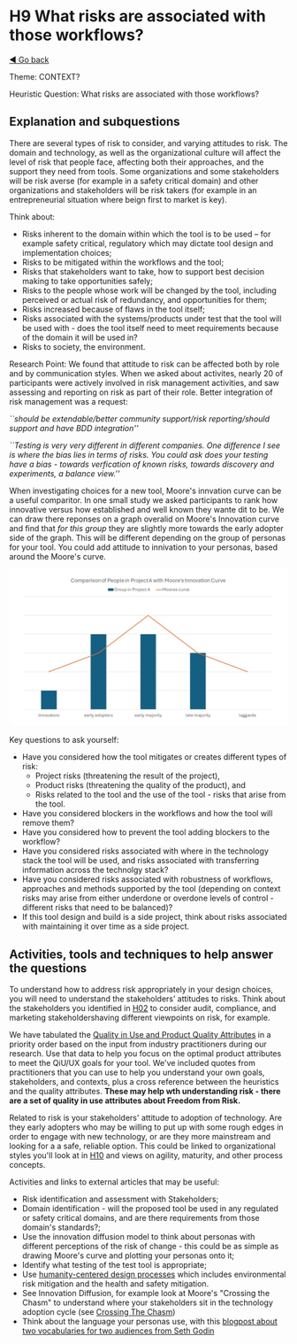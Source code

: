 # H9 What risks are associated with those workflows?
[◄ Go back](README.md)

Theme: CONTEXT?

Heuristic Question: What risks are associated with those workflows?

## Explanation and subquestions

There are several types of risk to consider, and varying attitudes to risk. The domain and technology, as well as the organizational culture will affect the level of risk that people face, affecting both their approaches, and the support they need from tools. Some organizations and some stakeholders will be risk averse (for example in a safety critical domain) and other organizations and stakeholders will be risk takers (for example in an entrepreneurial situation where beign first to market is key). 

Think about:
-	Risks inherent to the domain within which the tool is to be used – for example safety critical, regulatory which may dictate tool design and implementation choices;
-	Risks to be mitigated within the workflows and the tool;
-	Risks that stakeholders want to take, how to support best decision making to take opportunities safely; 
-	Risks to the people whose work will be changed by the tool, including perceived or actual risk of redundancy, and opportunities for them;
-	Risks increased because of flaws in the tool itself;
-	Risks associated with the systems/products under test that the tool will be used with - does the tool itself need to meet requirements because of the domain it will be used in?
-	Risks to society, the environment. 

Research Point: We found that attitude to risk can be affected both by role and by communication styles. When we asked about activites, nearly 20 of participants were actively involved in risk management activities, and saw assessing and reporting on risk as part of their role. Better integration of risk management was a request:

*``should be extendable/better community support/risk reporting/should support and have BDD integration''*

*``Testing is very very different in different companies. One difference I see is where the bias lies in terms of risks.  You could ask does your testing have a bias - towards verfication of known risks, towards discovery and experiments, a balance view.''*

When investigating choices for a new tool, Moore's innvation curve can be a useful comparitor. In one small study we asked participants to rank how innovative versus how established and well known they wante dit to be. We can draw there reponses on a graph overalid on Moore's Innovation curve and find that *for this group* they are slightly more towards the early adopter side of the graph. This will be different depending on the group of personas for your tool. You could add attitude to innivation to your personas, based around the Moore's curve.

![The graph shows that Moore's innovation curve moves from a small number of innovators, a larger number of early adopters, then the large mainstream group, and a small number of laggards. The bar chart overlaid on the Mooore's Curve shows that for the specific group in a specific team, the curve is skewed more towards early adoption.](innovationcurve.jpg)

[innovationcurve]: innovationcurve.jpg

Key questions to ask yourself:
- Have you considered how the tool mitigates or creates different types of risk:
    -	Project risks (threatening the result of the project),
    -	Product risks (threatening the quality of the product), and 
    -	Risks related to the tool and the use of the tool - risks that arise from the tool.
- Have you considered blockers in the workflows and how the tool will remove them?
- Have you considered how to prevent the tool adding blockers to the workflow?
- Have you considered risks associated with where in the technology stack the tool will be used, and risks associated with transferring information across the technolgy stack?
- Have you considered risks associated with robustness of workflows, approaches and methods supported by the tool (depending on context risks may arise from either underdone or overdone levels of control - different risks that need to be balanced)?
- If this tool design and build is a side project, think about risks associated with maintaining it over time as a side project.

## Activities, tools and techniques to help answer the questions
To understand how to address risk appropriately in your design choices, you will need to understand the stakeholders’ attitudes to risks. Think about the stakeholders you identified in [H02](H02-Who-will-use-or-be-affected-by-this-tool.md) to consider audit, compliance, and marketing stakeholdershaving different viewpoints on risk, for example.


We have tabulated the [Quality in Use and Product Quality Attributes](Qualityattributesv2.md) in a priority order based on the input from industry practitioners during our research. Use that data to help you focus on the optimal product attributes to meet the QiU/UX goals for your tool. We've included quotes from practitioners that you can use to help you understand your own goals, stakeholders, and contexts, plus a cross reference between the heuristics and the quality attributes. **These may help wth understanding risk - there are a set of quality in use attributes about Freedom from Risk.**

Related to risk is your stakeholders' attitude to adoption of technology. Are they early adopters who may be willing to put up with some rough edges in order to engage with new technology, or are they more mainstream and looking for a a safe, reliable option. 
This could be linked to organizational styles you'll look at in [H10](H10-What-work-styles-are-acceptable-in-those-workflows-and-teams.md) and views on agility, maturity, and other process concepts.

Activities and links to external articles that may be useful:
-	Risk identification and assessment with Stakeholders;
-	Domain identification - will the proposed tool be used in any regulated or safety critical domains, and are there requirements from those domain's standards?;
-	Use the innovation diffusion model to think about personas with different perceptions of the risk of change - this could be as simple as drawing Moore's curve and plotting your personas onto it;
-	Identify what testing of the test tool is appropriate;
-	Use [humanity-centered design processes](https://www.interaction-design.org/literature/topics/humanity-centered-design) which includes environmental risk mitigation and the health and safety mitigation.
-   See Innovation Diffusion, for example look at Moore's "Crossing the Chasm" to understand where your stakeholders sit in the technology adoption cycle (see [Crossing The Chasm](https://en.wikipedia.org/wiki/Crossing_the_Chasm)) 
-   Think about the language your personas use, with this [blogpost about two vocabularies for two audiences from Seth Godin](http://sethgodin.typepad.com/seths_blog/2017/02/the-two-vocabularies-because-there-are-two-audiences.html)
